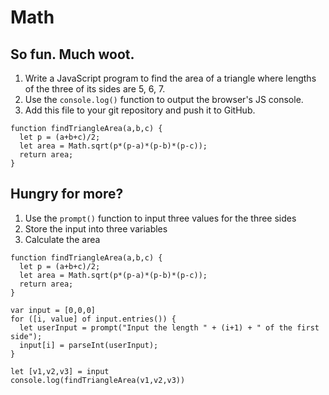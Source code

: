 # Math

## So fun. Much woot.

1. Write a JavaScript program to find the area of a triangle where lengths of the three of its sides are 5, 6, 7.
2. Use the `console.log()` function to output the browser's JS console.
3. Add this file to your git repository and push it to GitHub.

```
function findTriangleArea(a,b,c) {
  let p = (a+b+c)/2;
  let area = Math.sqrt(p*(p-a)*(p-b)*(p-c));
  return area;
}
```

## Hungry for more?

1. Use the `prompt()` function to input three values for the three sides
2. Store the input into three variables
3. Calculate the area

```
function findTriangleArea(a,b,c) {
  let p = (a+b+c)/2;
  let area = Math.sqrt(p*(p-a)*(p-b)*(p-c));
  return area;
}

var input = [0,0,0]
for ([i, value] of input.entries()) {
  let userInput = prompt("Input the length " + (i+1) + " of the first side");
  input[i] = parseInt(userInput);
}

let [v1,v2,v3] = input
console.log(findTriangleArea(v1,v2,v3))
```
